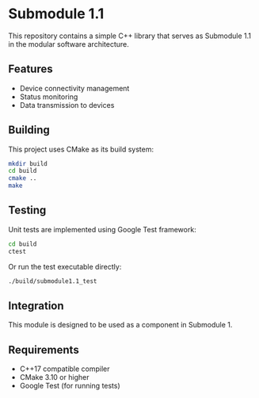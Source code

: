# Submodule 1.1

This repository contains a simple C++ library that serves as Submodule 1.1 in the modular software architecture.

## Features

- Device connectivity management
- Status monitoring
- Data transmission to devices

## Building

This project uses CMake as its build system:

```bash
mkdir build
cd build
cmake ..
make
```

## Testing

Unit tests are implemented using Google Test framework:

```bash
cd build
ctest
```

Or run the test executable directly:

```bash
./build/submodule1.1_test
```

## Integration

This module is designed to be used as a component in Submodule 1.

## Requirements

- C++17 compatible compiler
- CMake 3.10 or higher
- Google Test (for running tests)
